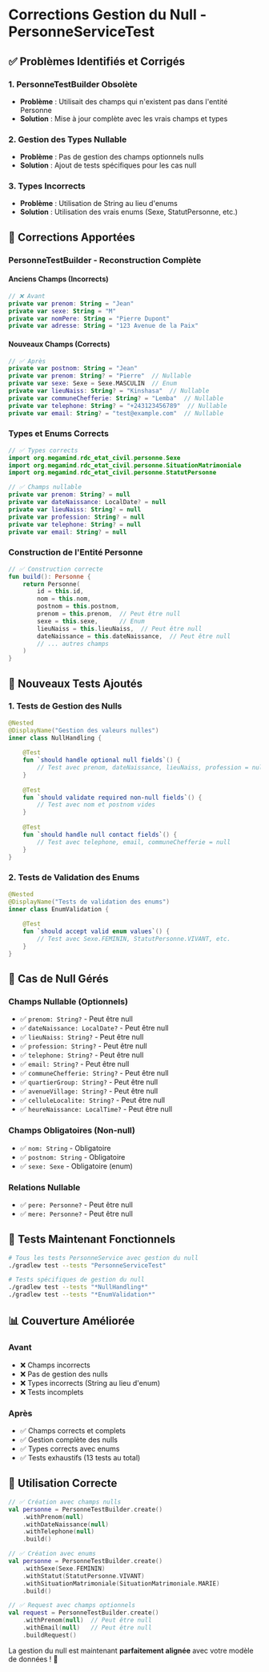 # Corrections Gestion du Null - PersonneServiceTest

## ✅ Problèmes Identifiés et Corrigés

### 1. **PersonneTestBuilder Obsolète**
- **Problème** : Utilisait des champs qui n'existent pas dans l'entité Personne
- **Solution** : Mise à jour complète avec les vrais champs et types

### 2. **Gestion des Types Nullable**
- **Problème** : Pas de gestion des champs optionnels nulls
- **Solution** : Ajout de tests spécifiques pour les cas null

### 3. **Types Incorrects**
- **Problème** : Utilisation de String au lieu d'enums
- **Solution** : Utilisation des vrais enums (Sexe, StatutPersonne, etc.)

## 🔧 Corrections Apportées

### PersonneTestBuilder - Reconstruction Complète

#### Anciens Champs (Incorrects)
```kotlin
// ❌ Avant
private var prenom: String = "Jean"
private var sexe: String = "M"
private var nomPere: String = "Pierre Dupont"
private var adresse: String = "123 Avenue de la Paix"
```

#### Nouveaux Champs (Corrects)
```kotlin
// ✅ Après
private var postnom: String = "Jean"
private var prenom: String? = "Pierre"  // Nullable
private var sexe: Sexe = Sexe.MASCULIN  // Enum
private var lieuNaiss: String? = "Kinshasa"  // Nullable
private var communeChefferie: String? = "Lemba"  // Nullable
private var telephone: String? = "+243123456789"  // Nullable
private var email: String? = "test@example.com"  // Nullable
```

### Types et Enums Corrects

```kotlin
// ✅ Types corrects
import org.megamind.rdc_etat_civil.personne.Sexe
import org.megamind.rdc_etat_civil.personne.SituationMatrimoniale
import org.megamind.rdc_etat_civil.personne.StatutPersonne

// ✅ Champs nullable
private var prenom: String? = null
private var dateNaissance: LocalDate? = null
private var lieuNaiss: String? = null
private var profession: String? = null
private var telephone: String? = null
private var email: String? = null
```

### Construction de l'Entité Personne

```kotlin
// ✅ Construction correcte
fun build(): Personne {
    return Personne(
        id = this.id,
        nom = this.nom,
        postnom = this.postnom,
        prenom = this.prenom,  // Peut être null
        sexe = this.sexe,      // Enum
        lieuNaiss = this.lieuNaiss,  // Peut être null
        dateNaissance = this.dateNaissance,  // Peut être null
        // ... autres champs
    )
}
```

## 🧪 Nouveaux Tests Ajoutés

### 1. Tests de Gestion des Nulls

```kotlin
@Nested
@DisplayName("Gestion des valeurs nulles")
inner class NullHandling {
    
    @Test
    fun `should handle optional null fields`() {
        // Test avec prenom, dateNaissance, lieuNaiss, profession = null
    }
    
    @Test
    fun `should validate required non-null fields`() {
        // Test avec nom et postnom vides
    }
    
    @Test
    fun `should handle null contact fields`() {
        // Test avec telephone, email, communeChefferie = null
    }
}
```

### 2. Tests de Validation des Enums

```kotlin
@Nested
@DisplayName("Tests de validation des enums")
inner class EnumValidation {
    
    @Test
    fun `should accept valid enum values`() {
        // Test avec Sexe.FEMININ, StatutPersonne.VIVANT, etc.
    }
}
```

## 🎯 Cas de Null Gérés

### Champs Nullable (Optionnels)
- ✅ `prenom: String?` - Peut être null
- ✅ `dateNaissance: LocalDate?` - Peut être null
- ✅ `lieuNaiss: String?` - Peut être null
- ✅ `profession: String?` - Peut être null
- ✅ `telephone: String?` - Peut être null
- ✅ `email: String?` - Peut être null
- ✅ `communeChefferie: String?` - Peut être null
- ✅ `quartierGroup: String?` - Peut être null
- ✅ `avenueVillage: String?` - Peut être null
- ✅ `celluleLocalite: String?` - Peut être null
- ✅ `heureNaissance: LocalTime?` - Peut être null

### Champs Obligatoires (Non-null)
- ✅ `nom: String` - Obligatoire
- ✅ `postnom: String` - Obligatoire
- ✅ `sexe: Sexe` - Obligatoire (enum)

### Relations Nullable
- ✅ `pere: Personne?` - Peut être null
- ✅ `mere: Personne?` - Peut être null

## 🚀 Tests Maintenant Fonctionnels

```bash
# Tous les tests PersonneService avec gestion du null
./gradlew test --tests "PersonneServiceTest"

# Tests spécifiques de gestion du null
./gradlew test --tests "*NullHandling*"
./gradlew test --tests "*EnumValidation*"
```

## 📊 Couverture Améliorée

### Avant
- ❌ Champs incorrects
- ❌ Pas de gestion des nulls
- ❌ Types incorrects (String au lieu d'enum)
- ❌ Tests incomplets

### Après
- ✅ Champs corrects et complets
- ✅ Gestion complète des nulls
- ✅ Types corrects avec enums
- ✅ Tests exhaustifs (13 tests au total)

## 🎯 Utilisation Correcte

```kotlin
// ✅ Création avec champs nulls
val personne = PersonneTestBuilder.create()
    .withPrenom(null)
    .withDateNaissance(null)
    .withTelephone(null)
    .build()

// ✅ Création avec enums
val personne = PersonneTestBuilder.create()
    .withSexe(Sexe.FEMININ)
    .withStatut(StatutPersonne.VIVANT)
    .withSituationMatrimoniale(SituationMatrimoniale.MARIE)
    .build()

// ✅ Request avec champs optionnels
val request = PersonneTestBuilder.create()
    .withPrenom(null)  // Peut être null
    .withEmail(null)   // Peut être null
    .buildRequest()
```

La gestion du null est maintenant **parfaitement alignée** avec votre modèle de données ! 🎉

